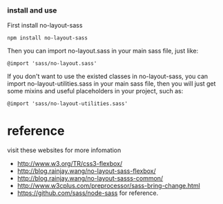 ### install and use
  First install no-layout-sass

    npm install no-layout-sass

  Then you can import no-layout.sass in your main sass file, just like:

    @import 'sass/no-layout.sass'

  If you don't want to use the existed classes in no-layout-sass, you can import no-layout-utilities.sass in your main sass file, then you will just get some mixins and useful placeholders in your project, such as:

    @import 'sass/no-layout-utilities.sass'

reference
================
visit these websites for more infomation
* http://www.w3.org/TR/css3-flexbox/
* http://blog.rainjay.wang/no-layout-sass-flexbox/
* http://blog.rainjay.wang/no-layout-sasss-common/
* http://www.w3cplus.com/preprocessor/sass-bring-change.html
* https://github.com/sass/node-sass
for reference.
